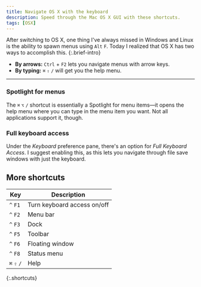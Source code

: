```yaml
---
title: Navigate OS X with the keyboard
description: Speed through the Mac OS X GUI with these shortcuts.
tags: [OSX]
---
```


After switching to OS X, one thing I've always missed in Windows and Linux is the ability to spawn menus using `Alt` `F`. Today I realized that OS X has two ways to accomplish this.
{:.brief-intro}

* **By arrows:** `Ctrl` + `F2` lets you navigate menus with arrow keys.
* **By typing:** `⌘` `⇧` `/` will get you the help menu.

----

### Spotlight for menus
The `⌘` `⌥` `/` shortcut is essentially a Spotlight for menu items—it opens the help menu where you can type in the menu item you want. Not all applications support it, though.

### Full keyboard access
Under the *Keyboard* preference pane, there's an option for *Full Keyboard Access*. I suggest enabling this, as this lets you navigate through file save windows with just the keyboard.

## More shortcuts

| Key         | Description                 |
| ---         | ---                         |
| `^` `F1`    | Turn keyboard access on/off |
| `^` `F2`    | Menu bar                    |
| `^` `F3`    | Dock                        |
| `^` `F5`    | Toolbar                     |
| `^` `F6`    | Floating window             |
| `^` `F8`    | Status menu                 |
| `⌘` `⇧` `/` | Help                        |
{:.shortcuts}
